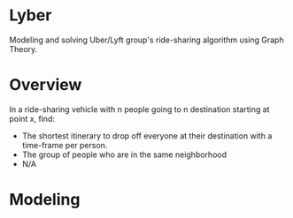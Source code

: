 # Lyber

Modeling and solving Uber/Lyft group's ride-sharing algorithm using Graph Theory.

# Overview
In a ride-sharing vehicle with n people going to n destination starting at point x,  find: 
* The shortest itinerary  to drop off everyone at their destination with a time-frame per person.
* The group of people who are in the same neighborhood
*  N/A


# Modeling


